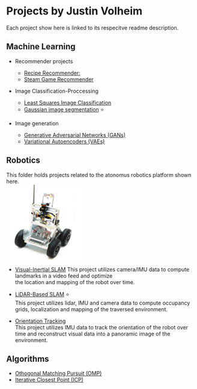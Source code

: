 # Projects by Justin Volheim
Each project show here is linked to its respecitve readme description.

## Machine Learning

  - Recommender projects
    - [Recipe Recommender:](./Machine%20Learning/Recomender%20Projects/Recipe%20Recommender%20/)    
    - [Steam Game Recommender](./Machine%20Learning/Recomender%20Projects/Game%20Recommender/)

  - Image Classification-Proccessing 
    - [Least Squares Image Classification](./Machine%20Learning/Image%20Classification-Proccessing%20/Least%20Squares%20Image%20Clasification%20/)
    - [Gaussian image segmentation](./Machine%20Learning/Image%20Classification-Proccessing%20/Guassian_Image_segmentation/) :star:

  - Image generation 
    - [Generative Adversarial Networks (GANs)](./Machine%20Learning/Image%20generation/)
    - [Variational Autoencoders (VAEs)](./Machine%20Learning/Image%20generation/)

## Robotics 
This folder holds projects related to the atonomus robotics platform shown here.    
<img src="./Robotics /LiDAR-Based SLAM/images/image.png" alt="Example Image" width="200" height="200">


- [Visual-Inertial SLAM](./Robotics%20/Visual-Inertial%20SLAM/) 
  This project utilizes camera/IMU data to compute landmarks in a video feed and optimize     
  the location and mapping of the robot over time.

- [LiDAR-Based SLAM](./Robotics%20/LiDAR-Based%20SLAM/) :star:  
  This project utilizes lidar, IMU and camera data to compute occupancy grids, localization and mapping of the traversed environment.
  
- [Orientation Tracking](./Robotics%20/Orientation%20Tracking/)   
    This project utilizes IMU data to track the orientation of the robot over time and reconstruct visual data into a panoramic image of the environment.

## Algorithms
  - [Othogonal Matching Pursuit (OMP)](./Algorithms/Othogonal%20Matching%20Pursuit%20/)
  - [Iterative Closest Point (ICP)](./Algorithms/Iterative%20Closest%20Point%20/)

